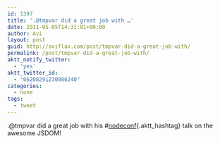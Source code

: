 ```yaml
---
id: 1397
title: '.@tmpvar did a great job with …'
date: 2011-05-05T14:31:01+00:00
author: Avi
layout: post
guid: http://aviflax.com/post/tmpvar-did-a-great-job-with/
permalink: /post/tmpvar-did-a-great-job-with/
aktt_notify_twitter:
  - 'yes'
aktt_twitter_id:
  - "66208291230986240"
categories:
  - none
tags:
  - tweet
---
```

.@tmpvar did a great job with his #[nodeconf](http://search.twitter.com/search?q=%23nodeconf){.aktt_hashtag} talk on the awesome JSDOM!